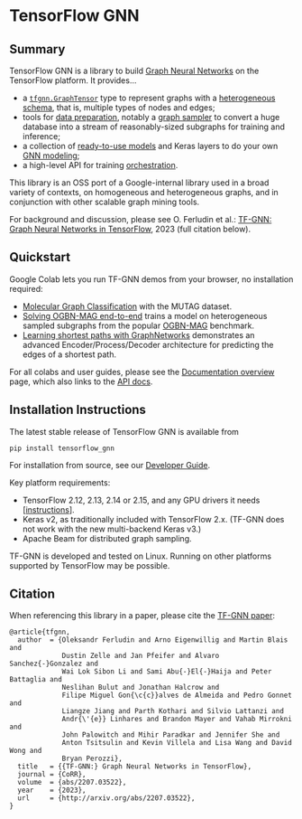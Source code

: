 # TensorFlow GNN

## Summary

TensorFlow GNN is a library to build
[Graph Neural Networks](tensorflow_gnn/docs/guide/intro.md) on the TensorFlow platform.
It provides...

  * a [`tfgnn.GraphTensor`](tensorflow_gnn/docs/guide/graph_tensor.md) type to represent
    graphs with a [heterogeneous schema](tensorflow_gnn/docs/guide/schema.md), that is,
    multiple types of nodes and edges;
  * tools for [data preparation](tensorflow_gnn/docs/guide/data_prep.md),
    notably a [graph sampler](tensorflow_gnn/docs/guide/beam_sampler.md)
    to convert a huge database into a stream of reasonably-sized subgraphs for
    training and inference;
  * a collection of [ready-to-use models](tensorflow_gnn/models/README.md)
    and Keras layers to do your own [GNN modeling](tensorflow_gnn/docs/guide/gnn_modeling.md);
  * a high-level API for training [orchestration](tensorflow_gnn/docs/guide/runner.md).

This library is an OSS port of a Google-internal library used in a broad variety
of contexts, on homogeneous and heterogeneous graphs, and in conjunction with
other scalable graph mining tools.

For background and discussion, please see O. Ferludin et al.:
[TF-GNN: Graph Neural Networks in TensorFlow](https://arxiv.org/abs/2207.03522),
2023 (full citation below).

## Quickstart

Google Colab lets you run TF-GNN demos from your browser, no installation
required:

  * [Molecular Graph
    Classification](https://colab.research.google.com/github/tensorflow/gnn/blob/master/examples/notebooks/intro_mutag_example.ipynb)
     with the MUTAG dataset.
  * [Solving OGBN-MAG
    end-to-end](https://colab.research.google.com/github/tensorflow/gnn/blob/master/examples/notebooks/ogbn_mag_e2e.ipynb)
    trains a model on heterogeneous sampled subgraphs from the popular
    [OGBN-MAG](https://ogb.stanford.edu/docs/nodeprop/#ogbn-mag) benchmark.
  * [Learning shortest paths with
    GraphNetworks](https://colab.research.google.com/github/tensorflow/gnn/blob/master/examples/notebooks/graph_network_shortest_path.ipynb)
    demonstrates an advanced Encoder/Process/Decoder architecture for predicting
    the edges of a shortest path.

For all colabs and user guides, please see the
[Documentation overview](tensorflow_gnn/docs/guide/overview.md)
page, which also links to the
[API docs](tensorflow_gnn/docs/api_docs/README.md).

## Installation Instructions

The latest stable release of TensorFlow GNN is available from

```
pip install tensorflow_gnn
```

For installation from source, see our [Developer
Guide](tensorflow_gnn/docs/guide/developer.md).

Key platform requirements:

  * TensorFlow 2.12, 2.13, 2.14 or 2.15, and any GPU drivers it needs
    [[instructions](https://www.tensorflow.org/install)].
  * Keras v2, as traditionally included with TensorFlow 2.x.
    (TF-GNN does not work with the new multi-backend Keras v3.)
  * Apache Beam for distributed graph sampling.

TF-GNN is developed and tested on Linux. Running on other platforms supported
by TensorFlow may be possible.

## Citation

When referencing this library in a paper, please cite the
[TF-GNN paper](https://arxiv.org/abs/2207.03522):

```
@article{tfgnn,
  author  = {Oleksandr Ferludin and Arno Eigenwillig and Martin Blais and
             Dustin Zelle and Jan Pfeifer and Alvaro Sanchez{-}Gonzalez and
             Wai Lok Sibon Li and Sami Abu{-}El{-}Haija and Peter Battaglia and
             Neslihan Bulut and Jonathan Halcrow and
             Filipe Miguel Gon{\c{c}}alves de Almeida and Pedro Gonnet and
             Liangze Jiang and Parth Kothari and Silvio Lattanzi and 
             Andr{\'{e}} Linhares and Brandon Mayer and Vahab Mirrokni and
             John Palowitch and Mihir Paradkar and Jennifer She and
             Anton Tsitsulin and Kevin Villela and Lisa Wang and David Wong and
             Bryan Perozzi},
  title   = {{TF-GNN:} Graph Neural Networks in TensorFlow},
  journal = {CoRR},
  volume  = {abs/2207.03522},
  year    = {2023},
  url     = {http://arxiv.org/abs/2207.03522},
}
```
